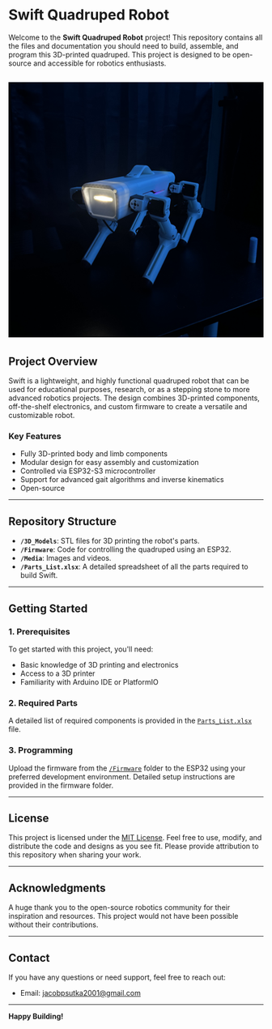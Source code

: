 
# Swift Quadruped Robot

Welcome to the **Swift Quadruped Robot** project! 
This repository contains all the files and documentation you should need to build, assemble, and program this 3D-printed quadruped. 
This project is designed to be open-source and accessible for robotics enthusiasts.

![Swift Quadruped Robot](./Media/Swift_1.jpg)
---

## Project Overview

Swift is a lightweight, and highly functional quadruped robot that can be used for educational purposes, research, or as a stepping stone to more advanced robotics projects. The design combines 3D-printed components, off-the-shelf electronics, and custom firmware to create a versatile and customizable robot.

### Key Features
- Fully 3D-printed body and limb components
- Modular design for easy assembly and customization
- Controlled via ESP32-S3 microcontroller
- Support for advanced gait algorithms and inverse kinematics
- Open-source

---

## Repository Structure

- **`/3D_Models`**: STL files for 3D printing the robot's parts.
- **`/Firmware`**: Code for controlling the quadruped using an ESP32.
- **`/Media`**: Images and videos.
- **`/Parts_List.xlsx`**: A detailed spreadsheet of all the parts required to build Swift.

---

## Getting Started

### 1. Prerequisites
To get started with this project, you'll need:
- Basic knowledge of 3D printing and electronics
- Access to a 3D printer
- Familiarity with Arduino IDE or PlatformIO

### 2. Required Parts
A detailed list of required components is provided in the [`Parts_List.xlsx`](./Parts_List.xlsx) file.

### 3. Programming
Upload the firmware from the [`/Firmware`](./Firmware) folder to the ESP32 using your preferred development environment. Detailed setup instructions are provided in the firmware folder.

---

## License

This project is licensed under the [MIT License](./LICENSE). Feel free to use, modify, and distribute the code and designs as you see fit. Please provide attribution to this repository when sharing your work.

---

## Acknowledgments

A huge thank you to the open-source robotics community for their inspiration and resources. This project would not have been possible without their contributions.

---

## Contact

If you have any questions or need support, feel free to reach out:
- Email: [jacobpsutka2001@gmail.com](mailto:jacobpsutka2001@gmail.com)

---

**Happy Building!**
